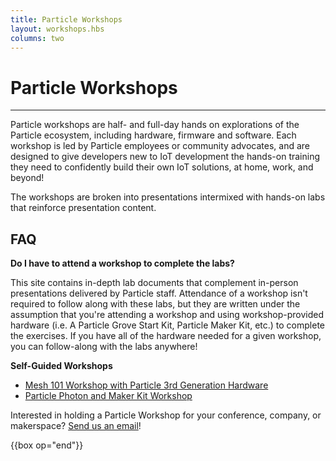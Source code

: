 ```yaml
---
title: Particle Workshops
layout: workshops.hbs
columns: two
---
```


# Particle Workshops

---

Particle workshops are half- and full-day hands on explorations of the Particle ecosystem, including hardware, firmware and software. Each workshop is led by Particle employees or community advocates, and are designed to give developers new to IoT development the hands-on training they need to confidently build their own IoT solutions, at home, work, and beyond!

The workshops are broken into presentations intermixed with hands-on labs that reinforce presentation content.

## FAQ

**Do I have to attend a workshop to complete the labs?**

This site contains in-depth lab documents that complement in-person presentations delivered by Particle staff. Attendance of a workshop isn't required to follow along with these labs, but they are written under the assumption that you're attending a workshop and using workshop-provided hardware (i.e. A Particle Grove Start Kit, Particle Maker Kit, etc.) to complete the exercises. If you have all of the hardware needed for a given workshop, you can follow-along with the labs anywhere!

**Self-Guided Workshops**

- [Mesh 101 Workshop with Particle 3rd Generation Hardware](/workshops/mesh-101-workshop/introduction)
- [Particle Photon and Maker Kit Workshop](/workshops/photon-maker-kit-workshop/introduction)

Interested in holding a Particle Workshop for your conference, company, or makerspace? [Send us an email](mailto://hello@particle.io)!

{{box op="end"}}